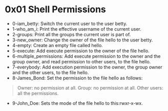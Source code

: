 # 0x01 Shell Permissions
* 0-iam_betty: Switch the current user to the user betty.
* 1-who_am_i: Print the effective username of the current user.
* 2-groups: Print all the groups the current user is part of.
* 3-new_owner: Change the owner of the file hello to the user betty.
* 4-empty: Create an empty file called hello.
* 5-execute: Add execute permission to the owner of the file hello.
* 6-multiple_permissions: Add execute permission to the owner and the group owner, and read permission to other users, to the file hello.
* 7-everybody: Add execution permission to the owner, the group owner and the other users, to the file hello.
* 8-James_Bond: Set the permission to the file hello as follows:
> Owner: no permission at all.
> Group: no permission at all.
> Other users: all the permissions.
* 9-John_Doe: Sets the mode of the file hello to this:rwxr-x-wx.